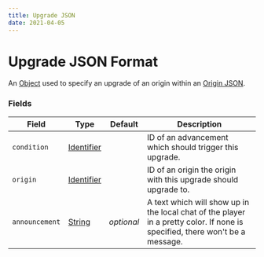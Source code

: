```yaml
---
title: Upgrade JSON
date: 2021-04-05
---
```

# Upgrade JSON Format

An [Object](data_types/object.md) used to specify an upgrade of an origin within an [Origin JSON](origin_json.md).


### Fields

Field  | Type | Default | Description
-------|------|---------|-------------
`condition` | [Identifier](data_types/identifier.md) | | ID of an advancement which should trigger this upgrade.
`origin` | [Identifier](data_types/identifier.md) | | ID of an origin the origin with this upgrade should upgrade to.
`announcement` | [String](data_types/string.md) | _optional_ | A text which will show up in the local chat of the player in a pretty color. If none is specified, there won't be a message.
